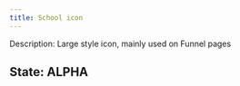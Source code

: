 ```yaml
---
title: School icon
---
```

Description: Large style icon, mainly used on Funnel pages

## State: ALPHA
